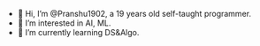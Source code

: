 - 👋 Hi, I’m @Pranshu1902, a 19 years old self-taught programmer.
- 👀 I’m interested in AI, ML.
- 🌱 I’m currently learning DS&Algo.
